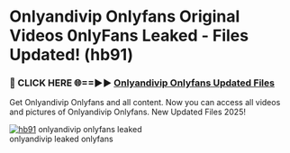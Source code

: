 # Onlyandivip Onlyfans Original Videos 0nlyFans Leaked - Files Updated! (hb91)

<h3>🔴 CLICK HERE 🌐==►► <a href="https://tinyurl.com/ms9xzufz" rel="nofollow">Onlyandivip Onlyfans Updated Files</a></h3>

Get Onlyandivip Onlyfans and all content. Now you can access all videos and pictures of Onlyandivip Onlyfans. New Updated Files 2025!

[![hb91](https://i.imgur.com/PQ7UWWw.gif)](https://tinyurl.com/ms9xzufz)
onlyandivip onlyfans leaked<br>
onlyandivip leaked onlyfans